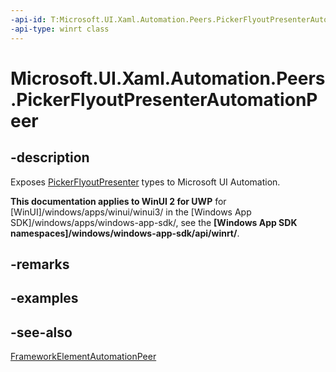 ```yaml
---
-api-id: T:Microsoft.UI.Xaml.Automation.Peers.PickerFlyoutPresenterAutomationPeer
-api-type: winrt class
---
```


<!-- Class syntax.
public class PickerFlyoutPresenterAutomationPeer : Windows.UI.Xaml.Automation.Peers.FrameworkElementAutomationPeer, Windows.UI.Xaml.Automation.Peers.IPickerFlyoutPresenterAutomationPeer
-->

# Microsoft.UI.Xaml.Automation.Peers.PickerFlyoutPresenterAutomationPeer

## -description
Exposes [PickerFlyoutPresenter](../microsoft.ui.xaml.controls/pickerflyoutpresenter.md) types to Microsoft UI Automation.

**This documentation applies to WinUI 2 for UWP** for [WinUI]/windows/apps/winui/winui3/ in the [Windows App SDK]/windows/apps/windows-app-sdk/, see the **[Windows App SDK namespaces]/windows/windows-app-sdk/api/winrt/**.

## -remarks


## -examples

## -see-also
[FrameworkElementAutomationPeer](frameworkelementautomationpeer.md)

